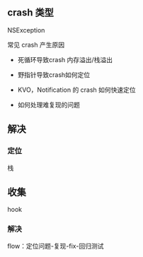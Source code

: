 
## crash 类型

NSException



常见 crash 产生原因
- 死循环导致crash
内存溢出/栈溢出

- 野指针导致crash如何定位


- KVO，Notification 的 crash 如何快速定位

- 如何处理难复现的问题



## 解决
### 定位
栈

## 收集 
hook


### 解决

flow：定位问题-复现-fix-回归测试



